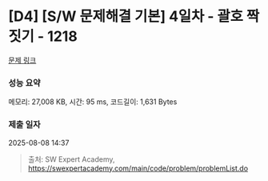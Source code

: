 # [D4] [S/W 문제해결 기본] 4일차 - 괄호 짝짓기 - 1218 

[문제 링크](https://swexpertacademy.com/main/code/problem/problemDetail.do?contestProbId=AV14eWb6AAkCFAYD) 

### 성능 요약

메모리: 27,008 KB, 시간: 95 ms, 코드길이: 1,631 Bytes

### 제출 일자

2025-08-08 14:37



> 출처: SW Expert Academy, https://swexpertacademy.com/main/code/problem/problemList.do